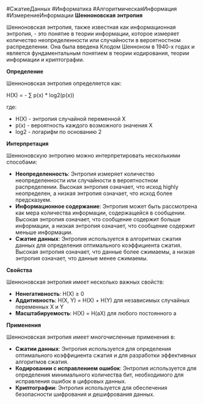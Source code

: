 #СжатиеДанных #Информатика #АлгоритмическаяИнформация #ИзмерениеИнформации
**Шенноновская энтропия**

Шенноновская энтропия, также известная как информационная энтропия, - это понятие в теории информации, которое измеряет количество неопределенности или случайности в вероятностном распределении. Она была введена Клодом Шенноном в 1940-х годах и является фундаментальным понятием в теории кодирования, теории информации и криптографии.

**Определение**

Шенноновская энтропия определяется как:

H(X) = - ∑ p(x) * log2(p(x))

где:

- H(X) - энтропия случайной переменной X
- p(x) - вероятность каждого возможного значения X
- log2 - логарифм по основанию 2

**Интерпретация**

Шенноновскую энтропию можно интерпретировать несколькими способами:

- **Неопределенность**: Энтропия измеряет количество неопределенности или случайности в вероятностном распределении. Высокая энтропия означает, что исход highly неопределен, а низкая энтропия означает, что исход более предсказуем.
- **Информационное содержание**: Энтропия может быть рассмотрена как мера количества информации, содержащейся в сообщении. Высокая энтропия означает, что сообщение содержит больше информации, а низкая энтропия означает, что сообщение содержит меньше информации.
- **Сжатие данных**: Энтропия используется в алгоритмах сжатия данных для определения оптимального коэффициента сжатия. Высокая энтропия означает, что данные более сжимаемы, а низкая энтропия означает, что данные менее сжимаемы.

**Свойства**

Шенноновская энтропия имеет несколько важных свойств:

- **Ненегативность**: H(X) ≥ 0
- **Аддитивность**: H(X, Y) = H(X) + H(Y) для независимых случайных переменных X и Y
- **Масштабируемость**: H(X) = H(aX) для любого постоянного a

**Применения**

Шенноновская энтропия имеет многочисленные применения в:

- **Сжатии данных**: Энтропия используется для определения оптимального коэффициента сжатия и для разработки эффективных алгоритмов сжатия.
- **Кодировании с исправлением ошибок**: Энтропия используется для определения минимального количества бит, необходимого для исправления ошибок в цифровых данных.
- **Криптографии**: Энтропия используется для обеспечения безопасности шифрования и дешифрования данных.